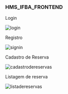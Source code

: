 ### HMS_IFBA_FRONTEND

Login

![login](https://user-images.githubusercontent.com/42045383/124702161-52dc6b00-dec6-11eb-82dd-2beb7cde6591.png)

Registro

![signin](https://user-images.githubusercontent.com/42045383/124702165-53750180-dec6-11eb-8803-c3c3e925a9b2.png)

Cadastro de Reserva

![cadastrodereservas](https://user-images.githubusercontent.com/42045383/124702166-53750180-dec6-11eb-91df-ed1ac7f6e16b.png)

Listagem de reserva

![listadereservas](https://user-images.githubusercontent.com/42045383/124702167-540d9800-dec6-11eb-87c8-102ec591ff51.png)
